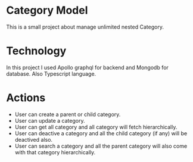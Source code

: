 # Category Model

This is a small project about manage unlimited nested Category.

# Technology

In this project I used Apollo graphql for backend and Mongodb for database.
Also Typescript language.

# Actions

- User can create a parent or child category.
- User can update a category.
- User can get all category and all category will fetch hierarchically.
- User can deactive a category and all the child category (if any) will be deactived also.
- User can search a category and all the parent category will also come with that category hierarchically.
